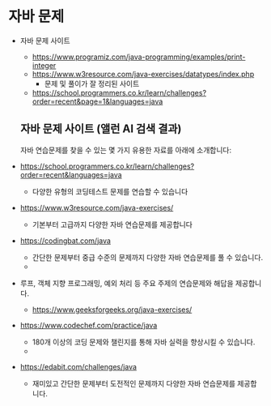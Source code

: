 # 자바 문제
- 자바 문제 사이트
  - https://www.programiz.com/java-programming/examples/print-integer
  - https://www.w3resource.com/java-exercises/datatypes/index.php
    - 문제 및 풀이가 잘 정리된 사이트
  - https://school.programmers.co.kr/learn/challenges?order=recent&page=1&languages=java
 
  ## 자바 문제 사이트 (앨런 AI 검색 결과)
  자바 연습문제를 찾을 수 있는 몇 가지 유용한 자료를 아래에 소개합니다:
  
- https://school.programmers.co.kr/learn/challenges?order=recent&languages=java
  - 다양한 유형의 코딩테스트 문제를 연습할 수 있습니다

- https://www.w3resource.com/java-exercises/
  - 기본부터 고급까지 다양한 자바 연습문제를 제공합니다

- https://codingbat.com/java
  - 간단한 문제부터 중급 수준의 문제까지 다양한 자바 연습문제를 풀 수 있습니다.
  - 
- 루프, 객체 지향 프로그래밍, 예외 처리 등 주요 주제의 연습문제와 해답을 제공합니다.
    - https://www.geeksforgeeks.org/java-exercises/

- https://www.codechef.com/practice/java
  - 180개 이상의 코딩 문제와 챌린지를 통해 자바 실력을 향상시킬 수 있습니다.
  - 
- https://edabit.com/challenges/java
  - 재미있고 간단한 문제부터 도전적인 문제까지 다양한 자바 연습문제를 제공합니다.
